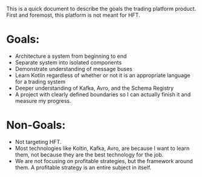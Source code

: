 This is a quick document to describe the goals the trading platform product.  First and foremost, this platform is not meant for HFT. 

# Goals:
* Architecture a system from beginning to end
* Separate system into isolated components
* Demonstrate understanding of message buses
* Learn Kotlin regardless of whether or not it is an appropriate language for a trading system
* Deeper understanding of Kafka, Avro, and the Schema Registry
* A project with clearly defined boundaries so I can actually finish it and measure my progress.

# Non-Goals:
* Not targeting HFT. 
* Most technologies like Koltin, Kafka, Avro, are because I want to learn them, not because they are the best technology for the job.
* We are not focusing on profitable strategies, but the framework around them. A profitable strategy is an entire subject in itself. 

